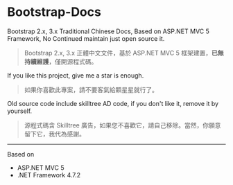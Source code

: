 # Bootstrap-Docs

Bootstrap 2.x, 3.x Traditional Chinese Docs, Based on ASP.NET MVC 5 Framework, No Continued maintain just open source it.

> Bootstrap 2.x, 3.x 正體中文文件，基於 ASP.NET MVC 5 框架建置，**已無持續維護**，僅開源程式碼。

If you like this project, give me a star is enough.

> 如果你喜歡此專案，請不要客氣給顆星星就行了。

Old source code include skilltree AD code, if you don't like it, remove it by yourself.

> 源程式碼含 Skilltree 廣告，如果您不喜歡它，請自己移除。當然，你願意留下它，我代為感謝。

---

Based on

- ASP.NET MVC 5
- .NET Framework 4.7.2
